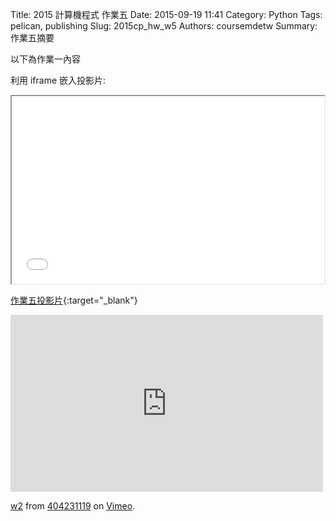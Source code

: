 Title: 2015 計算機程式 作業五
Date: 2015-09-19 11:41
Category: Python
Tags: pelican, publishing
Slug: 2015cp_hw_w5
Authors: coursemdetw
Summary: 作業五摘要

以下為作業一內容

利用 iframe 嵌入投影片:

<iframe src="40423120_cp_w5_p.html" width="500" height="300"></iframe>

[作業五投影片](40423120_cp_w5_p.html){:target="_blank"}

<iframe src="https://player.vimeo.com/video/151343577" width="500" height="283" frameborder="0" webkitallowfullscreen mozallowfullscreen allowfullscreen></iframe> <p><a href="https://vimeo.com/151343577">w2</a> from <a href="https://vimeo.com/user45127671">404231119</a> on <a href="https://vimeo.com">Vimeo</a>.</p>